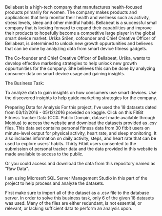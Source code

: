 Bellabeat is a high-tech company that manufactures health-focused products primarily for women. The company makes products and applications that help monitor their health and wellness such as activity, stress levels, sleep and other mindful habits. Bellabeat is a successful small company that is looking forward to expand their capabilities and improve their products to hopefully become a competitive large player in the global smart device market. Urška Sršen, cofounder and Chief Creative Officer of Bellabeat, is determined to unlock new growth oppurtunities and believes that can be done by analyzing data from smart device fitness gadgets.

The Co-founder and Chief Creative Officer of Bellabeat, Urška, wants to develop effective marketing strategies to help unlock new growth oppurtunities for the company. She believes this can be done by analyzing consumer data on smart device usage and gaining insights.

The Business Task:

To analyze data to gain insights on how consumers use smart devices.
Use the discovered insights to help guide marketing strategies for the company.

Preparing Data for Analysis
For this project, I've used the 18 datasets dated from 03/12/2016 - 05/12/2016 provided on kaggle. Click on this FitBit Fitness Tracker Data (CC0: Public Domain, dataset made available through Mobius) to access the website and download the datasets provided as .csv files. This data set contains personal fitness data from 30 fitbit users on minute-level output for physical activity, heart rate, and sleep monitoring. It also includes information on daily activity, steps, and heart rate that can be used to explore users’ habits. Thirty Fitbit users consented to the submission of personal tracker data and the data provided in this website is made available to access to the public.

Or you could access and download the data from this repository named as "Raw Data".

I am using Microsoft SQL Server Management Studio in this part of the project to help process and analyze the datasets.

First make sure to import all of the dataset as a .csv file to the database server. In order to solve this business task, only 6 of the given 18 datasets was used. Many of the files are either redundant, is not essential, or relevant, or lacking sufficient data to perform an analysis upon.

